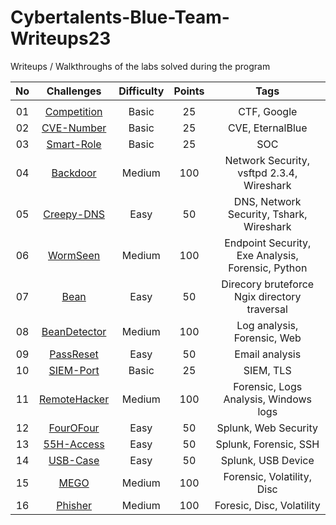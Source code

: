 # Cybertalents-Blue-Team-Writeups23
Writeups / Walkthroughs of the labs solved during the program 

|No |   Challenges  | Difficulty | Points |                        Tags                       |  
|:-:|:-------------:|:----------:|:------:|:-------------------------------------------------:|
|		|               |            |        |                                                   |
|01|[Competition](./competition.md)|   Basic    |   25   |        CTF, Google                       |
|02|[CVE-Number](./CVE-Number.md)  |   Basic    |   25   |        CVE, EternalBlue                  |
|03|[Smart-Role](./smartrole.md)	|   Basic    |   25   |        SOC                          |
|04|[Backdoor](./BackDoor/backdoor.md)|   Medium   |   100  |        Network Security, vsftpd 2.3.4, Wireshark   | 
|05|[Creepy-DNS](./CreepyDNS/creepyDNS.md) |   Easy   	 |   50   |        DNS, Network Security, Tshark, Wireshark     |    
|06|[WormSeen](./WormSeen/wormseen.md)|   Medium   |   100  |  Endpoint Security, Exe Analysis, Forensic, Python   |	
|07|[Bean](./Bean/bean.md) 	|   Easy     |   50   |       Direcory bruteforce Ngix directory traversal    |
|08|[BeanDetector](./BeansDetector/beansdetector.md)|   Medium   |   100  |        Log analysis, Forensic, Web  | 
|09|[PassReset](./PassReset/passreset.md) 	|   Easy   	 |   50   |        Email analysis                 |
|10|[SIEM-Port](./SIEMPort.md)	|   Basic    |   25   |        SIEM, TLS            |
|11|[RemoteHacker](./RemoteHacker/remotehacker.md)	|   Medium   |   100  |        Forensic, Logs Analysis, Windows logs      |
|12|[FourOFour](./FourOFour/fourofour.md) |   Easy   	 |   50   |        Splunk,  Web Security        |
|13|[55H-Access](./55h-Access/55h-Access.md) |   Easy     |   50   |        Splunk, Forensic, SSH                      |
|14|[USB-Case](./USB-case/USB-case.md)|   Easy     |   50   |        Splunk, USB Device                         | 
|15|[MEGO](./Mego.md)  |   Medium   |   100  |        Forensic, Volatility, Disc                 |
|16|[Phisher](./Phisher.md) |   Medium   |   100  |        Foresic, Disc, Volatility                  |

